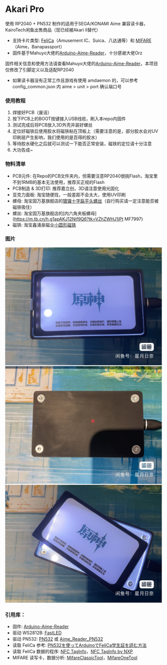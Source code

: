 # Akari Pro
使用 RP2040 + PN532 制作的适用于SEGA/KONAMI Aime 兼容读卡器，KairoTech闲鱼出售商品（现已经被Akari II替代）  

- 支持卡片类型: [FeliCa](https://zh.wikipedia.org/wiki/FeliCa)（Amusement IC、Suica、八达通等）和 [MIFARE](https://zh.wikipedia.org/wiki/MIFARE)（Aime，Banapassport）
- 固件基于Mahuyo大佬的[Arduino-Aime-Reader](https://github.com/Sucareto/Arduino-Aime-Reader/blob/main/README.md)，十分感谢大佬Orz

固件相关信息和使用方法请查看Mahuyo大佬的[Arduino-Aime-Reader](https://github.com/Sucareto/Arduino-Aime-Reader/blob/main/README.md)，本项目仅修改了引脚定义以及适配RP2040

- 如果读卡器没有正常工作且游戏有使用 amdaemon 的，可以参考 config_common.json 内 aime > unit > port 确认端口号

### 使用教程
1. 焊接好PCB（废话）
2. 按下PCB上的BOOT按键接入USB线缆，刷入本repo内固件
3. 测试完成后将PCB放入3D外壳并装好螺丝
4. 定位好磁铁后使用胶水将磁铁粘在顶板上（需要注意的是，部分胶水会对UV印刷层产生影响，我们使用的是百得的胶水）
5. 等待胶水硬化之后就可以测试一下能否正常安装，磁铁的定位请十分注意
6. 大功告成~

### 物料清单
- PCB元件: 在Repo的PCB文件夹内，但需要注意RP2040很挑Flash，淘宝里不到1RMB的基本无法使用，推荐买正规的Flash
- PCB制造 & 3D打印: 推荐嘉立创，3D请注意使用光固化
- 亚克力面板: 淘宝随便找，一般差距不会太大，使用UV印刷
- 螺母: 淘宝固万基旗舰店的[镀镍十字扁平头螺丝](https://m.tb.cn/h.g1rzLvyOX09U4BH?tk=sZ6CWHJcB1r)（自行购买请一定注意能否被磁铁吸住）
- 螺丝: 淘宝固万基旗舰店的[内六角夹板螺母](https://m.tb.cn/h.g1apAKJ12Nif9Q6?tk=VZhZWHJ1jPt MF7997)
- 磁铁: 淘宝鑫涌泉磁业[小圆形磁铁](https://m.tb.cn/h.gYnSHoJE2Vr6VK5?tk=gqvIWHJ1VeJ)

### 图片
![image](成品图/IMG_1.JPG)
![image](成品图/IMG_2.JPG)
![image](成品图/IMG_3.JPG)

### 引用库：
- 固件: [Arduino-Aime-Reader](https://github.com/Sucareto/Arduino-Aime-Reader/blob/main/README.md)
- 驱动 WS2812B: [FastLED](https://github.com/FastLED/FastLED)
- 驱动 PN532: [PN532](https://github.com/elechouse/PN532) 或 [Aime_Reader_PN532](https://github.com/Sucareto/Aime_Reader_PN532)
- 读取 FeliCa 参考: [PN532を使ってArduinoでFeliCa学生証を読む方法](https://qiita.com/gpioblink/items/91597a5275862f7ffb3c)
- 读取 FeliCa 数据的程序: [NFC TagInfo](https://play.google.com/store/apps/details?id=at.mroland.android.apps.nfctaginfo)，[NFC TagInfo by NXP](https://play.google.com/store/apps/details?id=com.nxp.taginfolite)
- MIFARE 读写卡，数据分析: [MifareClassicTool](https://github.com/ikarus23/MifareClassicTool)，[MifareOneTool](https://github.com/xcicode/MifareOneTool)
